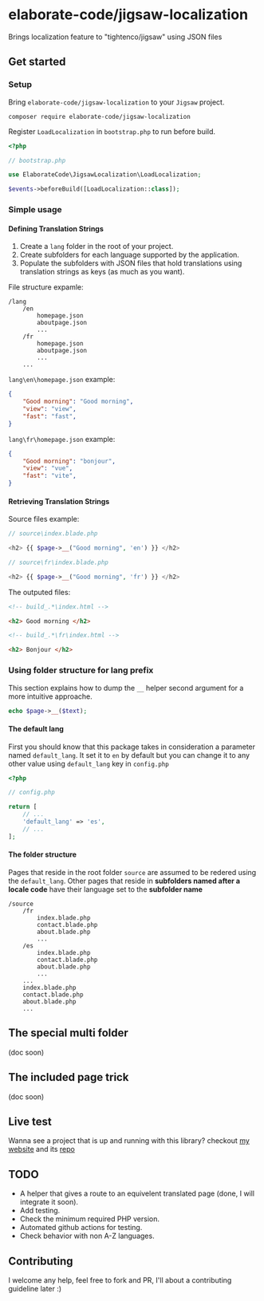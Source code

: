 # elaborate-code/jigsaw-localization

Brings localization feature to "tightenco/jigsaw" using JSON files

## Get started

### Setup

Bring `elaborate-code/jigsaw-localization` to your `Jigsaw` project.

```text
composer require elaborate-code/jigsaw-localization
```

Register `LoadLocalization` in `bootstrap.php` to run before build.

```php
<?php

// bootstrap.php

use ElaborateCode\JigsawLocalization\LoadLocalization;

$events->beforeBuild([LoadLocalization::class]);
```

### Simple usage

#### Defining Translation Strings

1. Create a `lang` folder in the root of your project.
2. Create subfolders for each language supported by the application.
3. Populate the subfolders with JSON files that hold translations using translation strings as keys (as much as you want).

File structure expamle:

```text
/lang
    /en
        homepage.json
        aboutpage.json
        ...
    /fr
        homepage.json
        aboutpage.json
        ...
    ...
```

`lang\en\homepage.json` example:

```json
{
    "Good morning": "Good morning",
    "view": "view",
    "fast": "fast",
}
```

`lang\fr\homepage.json` example:

```json
{
    "Good morning": "bonjour",
    "view": "vue",
    "fast": "vite",
}
```

#### Retrieving Translation Strings

Source files example:

```php
// source\index.blade.php

<h2> {{ $page->__("Good morning", 'en') }} </h2>
```

```php
// source\fr\index.blade.php

<h2> {{ $page->__("Good morning", 'fr') }} </h2>
```

The outputed files:

```html
<!-- build_.*\index.html -->

<h2> Good morning </h2>
```

```html
<!-- build_.*\fr\index.html -->

<h2> Bonjour </h2>
```

### Using folder structure for lang prefix

This section explains how to dump the `__` helper second argument for a more intuitive approache.

```php
echo $page->__($text);
```

#### The default lang

First you should know that this package takes in consideration a parameter named `default_lang`. It set it to `en` by default but you can change it to any other value using `default_lang` key in `config.php`

```php
<?php

// config.php

return [
    // ...
    'default_lang' => 'es',
    // ...
];
```

#### The folder structure

Pages that reside in the root folder `source` are assumed to be redered using the `default_lang`. Other pages that reside in **subfolders named after a locale code** have their language set to the **subfolder name**

```text
/source
    /fr
        index.blade.php
        contact.blade.php
        about.blade.php
        ...
    /es
        index.blade.php
        contact.blade.php
        about.blade.php
        ...
    ...
    index.blade.php
    contact.blade.php
    about.blade.php
    ...
```

## The special multi folder

(doc soon)

## The included page trick

(doc soon)

## Live test

Wanna see a project that is up and running with this library? checkout [my website](https://elaboratecode.com)  and its [repo](https://github.com/elaborate-code/elaborate-code.github.io)

## TODO

- A helper that gives a route to an equivelent translated page (done, I will integrate it soon).
- Add testing.
- Check the minimum required PHP version.
- Automated github actions for testing.
- Check behavior with non A-Z languages.

## Contributing

I welcome any help, feel free to fork and PR, I'll about a contributing guideline later :)
